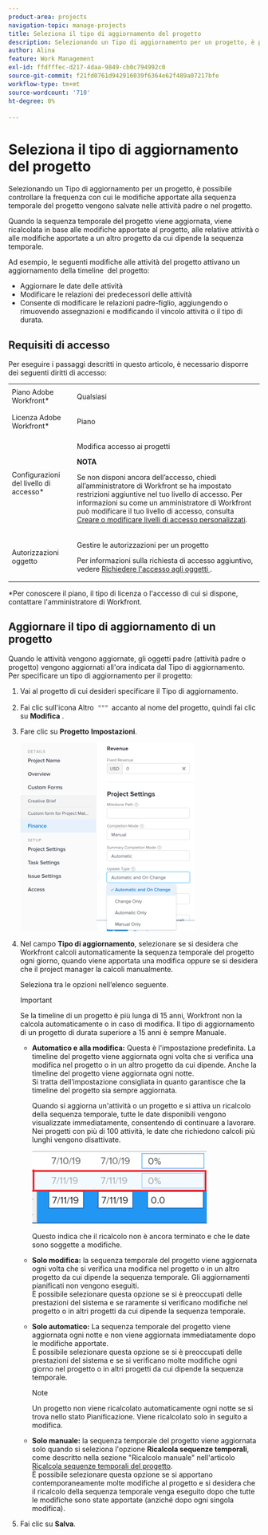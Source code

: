 ```yaml
---
product-area: projects
navigation-topic: manage-projects
title: Seleziona il tipo di aggiornamento del progetto
description: Selezionando un Tipo di aggiornamento per un progetto, è possibile controllare la frequenza con cui le modifiche apportate alla sequenza temporale del progetto vengono salvate nelle attività padre o nel progetto.
author: Alina
feature: Work Management
exl-id: ffdfffec-d217-4daa-9849-cb0c794992c0
source-git-commit: f21fd0761d942916039f6364e62f489a07217bfe
workflow-type: tm+mt
source-wordcount: '710'
ht-degree: 0%

---
```


# Seleziona il tipo di aggiornamento del progetto

Selezionando un Tipo di aggiornamento per un progetto, è possibile controllare la frequenza con cui le modifiche apportate alla sequenza temporale del progetto vengono salvate nelle attività padre o nel progetto.

Quando la sequenza temporale del progetto viene aggiornata, viene ricalcolata in base alle modifiche apportate al progetto, alle relative attività o alle modifiche apportate a un altro progetto da cui dipende la sequenza temporale.

Ad esempio, le seguenti modifiche alle attività del progetto attivano un aggiornamento della timeline  del progetto:

* Aggiornare le date delle attività
* Modificare le relazioni dei predecessori delle attività
* Consente di modificare le relazioni padre-figlio, aggiungendo o rimuovendo assegnazioni e modificando il vincolo attività o il tipo di durata.

## Requisiti di accesso

<!-- drafted for P&P:

<table style="table-layout:auto"> 
 <col> 
 <col> 
 <tbody> 
  <tr> 
   <td role="rowheader">Adobe Workfront plan*</td> 
   <td> <p>Any </p> </td> 
  </tr> 
  <tr> 
   <td role="rowheader">Adobe Workfront license*</td> 
   <td> <p>Current license: Standard</p> 
   Or
   <p>Legacy license: Plan </p> </td> 
  </tr> 
  <tr> 
   <td role="rowheader">Access level configurations*</td> 
   <td> <p>Edit access to Projects</p> <p><b>NOTE</b>
   
   If you still don't have access, ask your Workfront administrator if they set additional restrictions in your access level. For information on how a Workfront administrator can modify your access level, see <a href="../../../administration-and-setup/add-users/configure-and-grant-access/create-modify-access-levels.md" class="MCXref xref">Create or modify custom access levels</a>.</p> </td> 
  </tr> 
  <tr> 
   <td role="rowheader">Object permissions</td> 
   <td> <p>Manage permissions to a project</p> <p>For information on requesting additional access, see <a href="../../../workfront-basics/grant-and-request-access-to-objects/request-access.md" class="MCXref xref">Request access to objects </a>.</p> </td> 
  </tr> 
 </tbody> 
</table>
-->

Per eseguire i passaggi descritti in questo articolo, è necessario disporre dei seguenti diritti di accesso:

<table style="table-layout:auto"> 
 <col> 
 <col> 
 <tbody> 
  <tr> 
   <td role="rowheader">Piano Adobe Workfront*</td> 
   <td> <p>Qualsiasi </p> </td> 
  </tr> 
  <tr> 
   <td role="rowheader">Licenza Adobe Workfront*</td> 
   <td> <p>Piano </p> </td> 
  </tr> 
  <tr> 
   <td role="rowheader">Configurazioni del livello di accesso*</td> 
   <td> <p>Modifica accesso ai progetti</p> <p><b>NOTA</b>

Se non disponi ancora dell’accesso, chiedi all’amministratore di Workfront se ha impostato restrizioni aggiuntive nel tuo livello di accesso. Per informazioni su come un amministratore di Workfront può modificare il tuo livello di accesso, consulta <a href="../../../administration-and-setup/add-users/configure-and-grant-access/create-modify-access-levels.md" class="MCXref xref">Creare o modificare livelli di accesso personalizzati</a>.</p> </td>
</tr> 
  <tr> 
   <td role="rowheader">Autorizzazioni oggetto</td> 
   <td> <p>Gestire le autorizzazioni per un progetto</p> <p>Per informazioni sulla richiesta di accesso aggiuntivo, vedere <a href="../../../workfront-basics/grant-and-request-access-to-objects/request-access.md" class="MCXref xref">Richiedere l'accesso agli oggetti </a>.</p> </td> 
  </tr> 
 </tbody> 
</table>

&#42;Per conoscere il piano, il tipo di licenza o l&#39;accesso di cui si dispone, contattare l&#39;amministratore di Workfront.

## Aggiornare il tipo di aggiornamento di un progetto

Quando le attività vengono aggiornate, gli oggetti padre (attività padre o progetto) vengono aggiornati all&#39;ora indicata dal Tipo di aggiornamento.  Per specificare un tipo di aggiornamento per il progetto:

1. Vai al progetto di cui desideri specificare il Tipo di aggiornamento.
1. Fai clic sull&#39;icona Altro ![Altro](assets/more-icon.png) accanto al nome del progetto, quindi fai clic su **Modifica** .

1. Fare clic su **Progetto** **Impostazioni**.

   ![](assets/update-type-field-on-project-edit-box-nwe-350x378.png)

1. Nel campo **Tipo di aggiornamento**, selezionare se si desidera che Workfront calcoli automaticamente la sequenza temporale del progetto ogni giorno, quando viene apportata una modifica oppure se si desidera che il project manager la calcoli manualmente.

   Seleziona tra le opzioni nell’elenco seguente. 

   >[!IMPORTANT]
   >
   >Se la timeline di un progetto è più lunga di 15 anni, Workfront non la calcola automaticamente o in caso di modifica. Il tipo di aggiornamento di un progetto di durata superiore a 15 anni è sempre Manuale.

   * **Automatico e alla modifica:** Questa è l&#39;impostazione predefinita. La timeline del progetto viene aggiornata ogni volta che si verifica una modifica nel progetto o in un altro progetto da cui dipende. Anche la timeline del progetto viene aggiornata ogni notte. \
     Si tratta dell’impostazione consigliata in quanto garantisce che la timeline del progetto sia sempre aggiornata.

     Quando si aggiorna un&#39;attività o un progetto e si attiva un ricalcolo della sequenza temporale, tutte le date disponibili vengono visualizzate immediatamente, consentendo di continuare a lavorare. Nei progetti con più di 100 attività, le date che richiedono calcoli più lunghi vengono disattivate.

     ![](assets/dates-dimmed-when-insline-editing-350x146.png)

     Questo indica che il ricalcolo non è ancora terminato e che le date sono soggette a modifiche.

   * **Solo modifica:** la sequenza temporale del progetto viene aggiornata ogni volta che si verifica una modifica nel progetto o in un altro progetto da cui dipende la sequenza temporale. Gli aggiornamenti pianificati non vengono eseguiti.\
     È possibile selezionare questa opzione se si è preoccupati delle prestazioni del sistema e se raramente si verificano modifiche nel progetto o in altri progetti da cui dipende la sequenza temporale.

   * **Solo automatico:** La sequenza temporale del progetto viene aggiornata ogni notte e non viene aggiornata immediatamente dopo le modifiche apportate.\
     È possibile selezionare questa opzione se si è preoccupati delle prestazioni del sistema e se si verificano molte modifiche ogni giorno nel progetto o in altri progetti da cui dipende la sequenza temporale.

     >[!NOTE]
     >
     >Un progetto non viene ricalcolato automaticamente ogni notte se si trova nello stato Pianificazione. Viene ricalcolato solo in seguito a modifica.

   * **Solo manuale:** la sequenza temporale del progetto viene aggiornata solo quando si seleziona l&#39;opzione **Ricalcola sequenze temporali**, come descritto nella sezione &quot;Ricalcolo manuale&quot; nell&#39;articolo [Ricalcola sequenze temporali del progetto](../../../manage-work/projects/manage-projects/recalculate-project-timeline.md).\
     È possibile selezionare questa opzione se si apportano contemporaneamente molte modifiche al progetto e si desidera che il ricalcolo della sequenza temporale venga eseguito dopo che tutte le modifiche sono state apportate (anziché dopo ogni singola modifica).

1. Fai clic su **Salva**.
